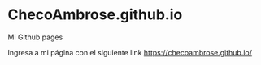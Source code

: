 # ChecoAmbrose.github.io
Mi Github pages

Ingresa a mi página con el siguiente link
https://checoambrose.github.io/

